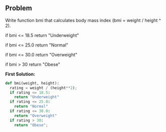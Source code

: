 ## Problem

Write function bmi that calculates body mass index (bmi = weight / height ^ 2).

if bmi <= 18.5 return "Underweight"

if bmi <= 25.0 return "Normal"

if bmi <= 30.0 return "Overweight"

if bmi > 30 return "Obese"

**First Solution:**
```python
def bmi(weight, height):
  rating = weight / (height**2);
  if rating <= 18.5:
    return "Underweight"
  if rating <= 25.0:
    return "Normal"
  if rating <= 30.0:
    return "Overweight"
  if rating > 30:
    return "Obese";
```    
